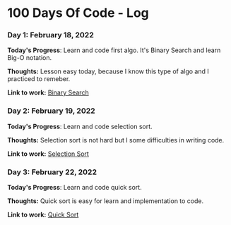 # 100 Days Of Code - Log

### Day 1: February 18, 2022

**Today's Progress**:  Learn and code first algo. It's Binary Search and learn Big-O notation.

**Thoughts:** Lesson easy today, because I know this type of algo and I practiced to remeber. 

**Link to work:** [Binary Search](https://github.com/ahafizi/100-days-of-code/tree/master/src/search/binary_search.php)


### Day 2: February 19, 2022

**Today's Progress**:  Learn and code selection sort.

**Thoughts:** Selection sort is not hard but I some difficulties in writing code. 

**Link to work:** [Selection Sort](https://github.com/ahafizi/100-days-of-code/tree/master/src/sort/selection_sort.php)


### Day 3: February 22, 2022

**Today's Progress**:  Learn and code quick sort.

**Thoughts:** Quick sort is easy for learn and implementation to code. 

**Link to work:** [Quick Sort](https://github.com/ahafizi/100-days-of-code/tree/master/src/sort/quick_sort.php)

